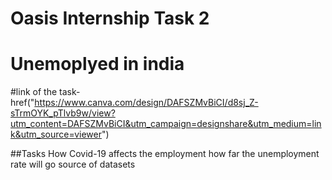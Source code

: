 # Oasis Internship Task 2
# Unemoplyed in india 
 #link of the task-href("https://www.canva.com/design/DAFSZMvBiCI/d8sj_Z-sTrmOYK_pTlvb9w/view?utm_content=DAFSZMvBiCI&utm_campaign=designshare&utm_medium=link&utm_source=viewer")
 

##Tasks
How Covid-19 affects the employment
how far the unemployment rate will go
source of datasets
